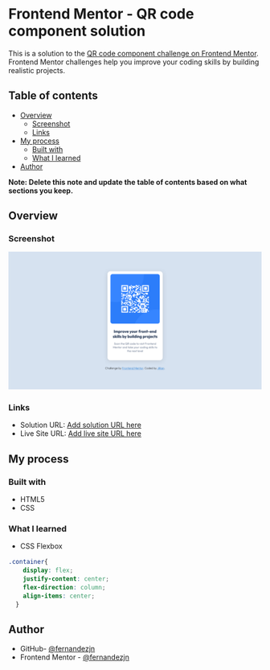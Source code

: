 # Frontend Mentor - QR code component solution

This is a solution to the [QR code component challenge on Frontend Mentor](https://www.frontendmentor.io/challenges/qr-code-component-iux_sIO_H). Frontend Mentor challenges help you improve your coding skills by building realistic projects. 

## Table of contents

- [Overview](#overview)
  - [Screenshot](#screenshot)
  - [Links](#links)
- [My process](#my-process)
  - [Built with](#built-with)
  - [What I learned](#what-i-learned)
- [Author](#author)


**Note: Delete this note and update the table of contents based on what sections you keep.**

## Overview

### Screenshot

![](./screenshot.png)


### Links

- Solution URL: [Add solution URL here](https://your-solution-url.com)
- Live Site URL: [Add live site URL here](https://your-live-site-url.com)

## My process

### Built with

- HTML5 
- CSS 

### What I learned


- CSS Flexbox

```css
.container{
    display: flex;
    justify-content: center;
    flex-direction: column;
    align-items: center;
  }
```

## Author

- GitHub- [@fernandezjn](https://github.com/fernandezjn)
- Frontend Mentor - [@fernandezjn](https://www.frontendmentor.io/profile/fernandezjn)


